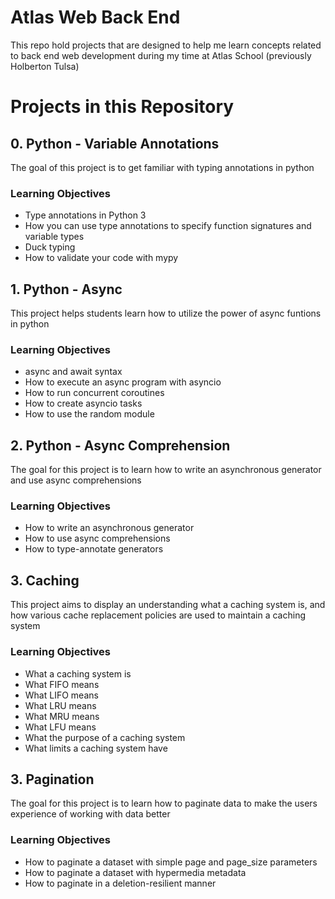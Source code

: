 # Atlas Web Back End
This repo hold projects that are designed to help me learn concepts related to back end web development during my time at Atlas School (previously Holberton Tulsa)

# Projects in this Repository

## 0. Python - Variable Annotations
The goal of this project is to get familiar with typing annotations in python
### Learning Objectives
- Type annotations in Python 3
- How you can use type annotations to specify function signatures and variable types
- Duck typing
- How to validate your code with mypy

## 1. Python - Async
This project helps students learn how to utilize the power of async funtions in python
### Learning Objectives
- async and await syntax
- How to execute an async program with asyncio
- How to run concurrent coroutines
- How to create asyncio tasks
- How to use the random module

## 2. Python - Async Comprehension
The goal for this project is to learn how to write an asynchronous generator and use async comprehensions
### Learning Objectives
- How to write an asynchronous generator
- How to use async comprehensions
- How to type-annotate generators

## 3. Caching
This project aims to display an understanding what a caching system is, and how various cache replacement policies are used to maintain a caching system
### Learning Objectives
- What a caching system is
- What FIFO means
- What LIFO means
- What LRU means
- What MRU means
- What LFU means
- What the purpose of a caching system
- What limits a caching system have

## 3. Pagination
The goal for this project is to learn how to paginate data to make the users experience of working with data better
### Learning Objectives
- How to paginate a dataset with simple page and page_size parameters
- How to paginate a dataset with hypermedia metadata
- How to paginate in a deletion-resilient manner